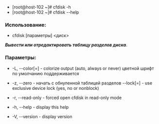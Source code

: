 - [root@host-102 ~]# cfdisk -h
- [root@host-102 ~]# cfdisk --help

### Использование:

- cfdisk [параметры] <диск>

***Вывести или отредактировать таблицу разделов диска***.

### Параметры:

- -L, --color[=<when>]     - colorize output (auto, always or never)
                             цветной шрифт по умолчанию поддерживается
                                   
- -z, --zero               - начать с обнуленной таблицей разделов
     --lock[=<mode>]      - use exclusive device lock (yes, no or nonblock)
     
- -r, --read-only          - forced open cfdisk in read-only mode

- -h, --help               - display this help

- -V, --version            - display version